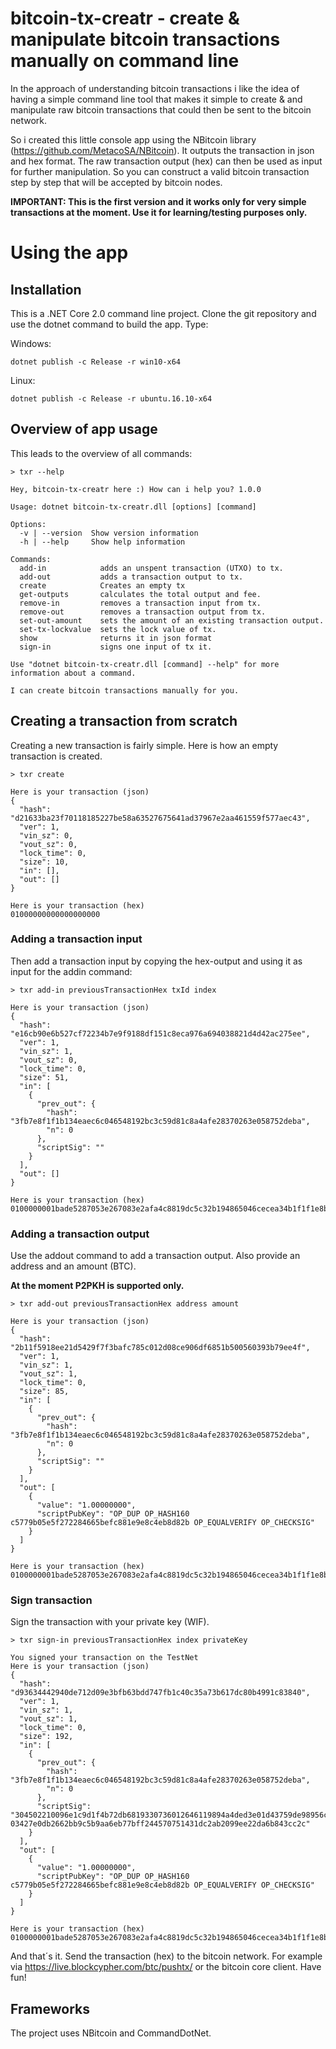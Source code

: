 # bitcoin-tx-creatr - create & manipulate bitcoin transactions manually on command line

In the approach of understanding bitcoin transactions i like the idea of having a simple command line tool that makes it simple to create & and manipulate raw bitcoin transactions that could then be sent to the bitcoin network.

So i created this little console app using the NBitcoin library (https://github.com/MetacoSA/NBitcoin). It outputs the transaction in json and hex format. The raw transaction output (hex) can then be used as input for further manipulation. So you can construct a valid bitcoin transaction step by step that will be accepted by bitcoin nodes.

<b>IMPORTANT: This is the first version and it works only for very simple transactions at the moment. Use it for learning/testing purposes only.</b>

# Using the app

## Installation

This is a .NET Core 2.0 command line project. Clone the git repository and use the dotnet command to build the app. Type:

Windows:
```
dotnet publish -c Release -r win10-x64 
```

Linux:
```
dotnet publish -c Release -r ubuntu.16.10-x64
```

## Overview of app usage

This leads to the overview of all commands:

```
> txr --help

Hey, bitcoin-tx-creatr here :) How can i help you? 1.0.0

Usage: dotnet bitcoin-tx-creatr.dll [options] [command]

Options:
  -v | --version  Show version information
  -h | --help     Show help information

Commands:
  add-in            adds an unspent transaction (UTXO) to tx.
  add-out           adds a transaction output to tx.
  create            Creates an empty tx
  get-outputs       calculates the total output and fee.
  remove-in         removes a transaction input from tx.
  remove-out        removes a transaction output from tx.
  set-out-amount    sets the amount of an existing transaction output.
  set-tx-lockvalue  sets the lock value of tx.
  show              returns it in json format
  sign-in           signs one input of tx it.

Use "dotnet bitcoin-tx-creatr.dll [command] --help" for more information about a command.

I can create bitcoin transactions manually for you.
```

## Creating a transaction from scratch

Creating a new transaction is fairly simple. Here is how an empty transaction is created.

```
> txr create

Here is your transaction (json)
{
  "hash": "d21633ba23f70118185227be58a63527675641ad37967e2aa461559f577aec43",
  "ver": 1,
  "vin_sz": 0,
  "vout_sz": 0,
  "lock_time": 0,
  "size": 10,
  "in": [],
  "out": []
}

Here is your transaction (hex)
01000000000000000000
```

### Adding a transaction input

Then add a transaction input by copying the hex-output and using it as input for the addin command:
```
> txr add-in previousTransactionHex txId index

Here is your transaction (json)
{
  "hash": "e16cb90e6b527cf72234b7e9f9188df151c8eca976a694038821d4d42ac275ee",
  "ver": 1,
  "vin_sz": 1,
  "vout_sz": 0,
  "lock_time": 0,
  "size": 51,
  "in": [
    {
      "prev_out": {
        "hash": "3fb7e8f1f1b134eaec6c046548192bc3c59d81c8a4afe28370263e058752deba",
        "n": 0
      },
      "scriptSig": ""
    }
  ],
  "out": []
}

Here is your transaction (hex)
0100000001bade5287053e267083e2afa4c8819dc5c32b194865046cecea34b1f1f1e8b73f0000000000ffffffff0000000000
```

### Adding a transaction output

Use the addout command to add a transaction output. Also provide an address and an amount (BTC).

<b> At the moment P2PKH is supported only. </b>
```
> txr add-out previousTransactionHex address amount

Here is your transaction (json)
{
  "hash": "2b11f5918ee21d5429f7f3bafc785c012d08ce906df6851b500560393b79ee4f",
  "ver": 1,
  "vin_sz": 1,
  "vout_sz": 1,
  "lock_time": 0,
  "size": 85,
  "in": [
    {
      "prev_out": {
        "hash": "3fb7e8f1f1b134eaec6c046548192bc3c59d81c8a4afe28370263e058752deba",
        "n": 0
      },
      "scriptSig": ""
    }
  ],
  "out": [
    {
      "value": "1.00000000",
      "scriptPubKey": "OP_DUP OP_HASH160 c5779b05e5f272284665befc881e9e8c4eb8d82b OP_EQUALVERIFY OP_CHECKSIG"
    }
  ]
}

Here is your transaction (hex)
0100000001bade5287053e267083e2afa4c8819dc5c32b194865046cecea34b1f1f1e8b73f0000000000ffffffff0100e1f505000000001976a914c5779b05e5f272284665befc881e9e8c4eb8d82b88ac00000000
```

### Sign transaction

Sign the transaction with your private key (WIF).
```
> txr sign-in previousTransactionHex index privateKey

You signed your transaction on the TestNet
Here is your transaction (json)
{
  "hash": "d93634442940de712d09e3bfb63bdd747fb1c40c35a73b617dc80b4991c83840",
  "ver": 1,
  "vin_sz": 1,
  "vout_sz": 1,
  "lock_time": 0,
  "size": 192,
  "in": [
    {
      "prev_out": {
        "hash": "3fb7e8f1f1b134eaec6c046548192bc3c59d81c8a4afe28370263e058752deba",
        "n": 0
      },
      "scriptSig": "304502210096e1c9d1f4b72db6819330736012646119894a4ded3e01d43759de98956c77e302205e588345e63b1e07d8dd8d222facdb8e208b3b7e9e7e0090a20bc479f85ddbb501 03427e0db2662bb9c5b9aa6eb77bff244570751431dc2ab2099ee22da6b843cc2c"
    }
  ],
  "out": [
    {
      "value": "1.00000000",
      "scriptPubKey": "OP_DUP OP_HASH160 c5779b05e5f272284665befc881e9e8c4eb8d82b OP_EQUALVERIFY OP_CHECKSIG"
    }
  ]
}

Here is your transaction (hex)
0100000001bade5287053e267083e2afa4c8819dc5c32b194865046cecea34b1f1f1e8b73f000000006b48304502210096e1c9d1f4b72db6819330736012646119894a4ded3e01d43759de98956c77e302205e588345e63b1e07d8dd8d222facdb8e208b3b7e9e7e0090a20bc479f85ddbb5012103427e0db2662bb9c5b9aa6eb77bff244570751431dc2ab2099ee22da6b843cc2cffffffff0100e1f505000000001976a914c5779b05e5f272284665befc881e9e8c4eb8d82b88ac00000000
```
And that´s it. Send the transaction (hex) to the bitcoin network. For example via https://live.blockcypher.com/btc/pushtx/ or the bitcoin core client. Have fun!

## Frameworks
The project uses NBitcoin and CommandDotNet.
